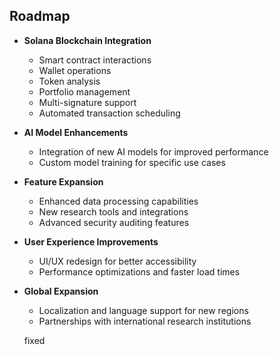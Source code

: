 ## Roadmap

- **Solana Blockchain Integration**
  - Smart contract interactions
  - Wallet operations
  - Token analysis
  - Portfolio management
  - Multi-signature support
  - Automated transaction scheduling

- **AI Model Enhancements**
  - Integration of new AI models for improved performance
  - Custom model training for specific use cases

- **Feature Expansion**
  - Enhanced data processing capabilities
  - New research tools and integrations
  - Advanced security auditing features

- **User Experience Improvements**
  - UI/UX redesign for better accessibility
  - Performance optimizations and faster load times

- **Global Expansion**
  - Localization and language support for new regions
  - Partnerships with international research institutions

  fixed
